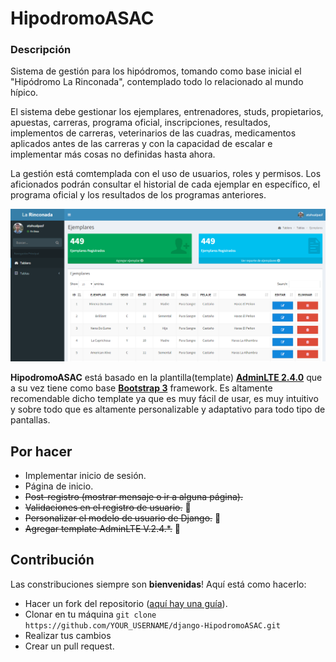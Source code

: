 # HipodromoASAC
### Descripción
Sistema de gestión para los hipódromos, tomando como base inicial el "Hipódromo La Rinconada", contemplado todo lo relacionado al mundo hípico.

El sistema debe gestionar los ejemplares, entrenadores, studs, propietarios, apuestas, carreras, programa oficial, inscripciones, resultados, implementos de carreras, veterinarios de las cuadras, medicamentos aplicados antes de las carreras y con la capacidad de escalar e implementar más cosas no definidas hasta ahora.

La gestión está comtemplada con el uso de usuarios, roles y permisos. Los aficionados podrán consultar el historial de cada ejemplar en específico, el programa oficial y los resultados de los programas anteriores.

![GitHub Logo](/presentation-ejemplares-01.png)

**HipodromoASAC** está basado en la plantilla(template) **[AdminLTE 2.4.0](https://github.com/almasaeed2010/AdminLTE)** que a su vez tiene como base  **[Bootstrap 3](https://github.com/twbs/bootstrap)** framework. Es altamente recomendable dicho template ya que es muy fácil de usar, es muy intuitivo y sobre todo que es altamente personalizable y adaptativo para todo tipo de pantallas.

## Por hacer

- Implementar inicio de sesión.
- Página de inicio.
- ~~Post-registro (mostrar mensaje o ir a alguna página).~~
- ~~Validaciones en el registro de usuario.~~  :small_red_triangle_down:
- ~~Personalizar el modelo de usuario de Django.~~  :small_red_triangle_down:
- ~~Agregar template AdminLTE V.2.4.*.~~ :small_red_triangle_down:

## Contribución
Las constribuciones siempre son **bienvenidas**! Aquí está como hacerlo:

- Hacer un fork del repositorio ([aquí hay una guía](https://help.github.com/articles/fork-a-repo/)).
- Clonar en tu máquina ```git clone https://github.com/YOUR_USERNAME/django-HipodromoASAC.git```
- Realizar tus cambios
- Crear un pull request.